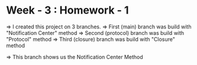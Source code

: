 # Week - 3 : Homework - 1

=> I created this project on 3 branches.
=> First (main) branch was build with "Notification Center" method
=> Second (protocol) branch was build with "Protocol" method
=> Third (closure) branch was build with "Closure" method

=> This branch shows us the Notification Center Method

